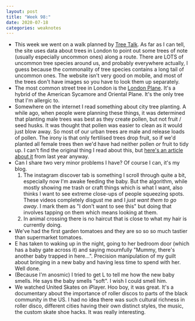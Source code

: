 ```yaml
---
layout: post
title: "Week 98:"
date: 2020-07-18
categories: weaknotes
---
```

* This week we went on a walk planned by [Tree Talk](https://www.treetalk.co.uk/). As far as I can tell, the site uses data about trees in London to point out some trees of note (usually especially uncommon ones) along a route. There are LOTS of uncommon tree species around us, and probably everywhere actually, I guess because the commonality of tree species contains a long tail of uncommon ones. The website isn't very good on mobile, and most of the trees don't have images so you have to look them up separately.
* The most common street tree in London is the [London Plane](https://londonist.com/2015/03/the-secret-history-of-the-london-plane-tree). It's a hybrid of the American Sycamore and Oriental Plane. It's the only tree that I'm allergic to.
* Somewhere on the internet I read something about city tree planting. A while ago, when people were planning these things, it was determined that planting male trees was best as they create pollen, but not fruit / seed husks. It was thought that pollen was easier to clean as it would just blow away. So most of our urban trees are male and release loads of pollen. The irony is that only fertilised trees drop fruit, so if we'd planted all female trees then we'd have had neither pollen *or* fruit to tidy up. I can't find the original thing I read about this, but [here's an article about it](https://www.atlasobscura.com/articles/seasonal-allergies-blame-male-trees) from last year anyway.
* Can I share two very minor problems I have? Of course I can, it's my blog.
  1. The instagram discover tab is something I scroll through quite a bit, especially now I'm awake feeding the baby. But the algorithm, while mostly showing me trash or craft things which is what I want, also thinks I want to see extreme close-ups of people squeezing spots. These videos completely disgust me and I *just want them to go away*. I mark them as "I don't want to see this" but doing that involves tapping on them which means looking at them.
  2. In animal crossing there is no haircut that is close to what my hair is currently doing.
* We've had the first garden tomatoes and they are so so so much tastier than supermarket tomatoes.
* E has taken to waking up in the night, going to her bedroom door (which has a baby gate across it) and saying mournfully "Mummy, there's another baby trapped in here...". Precision manipulation of my guilt about bringing in a new baby and having less time to spend with her. Well done.
* (Because I'm anosmic) I tried to get L to tell me how the new baby smells. He says the baby smells "soft". I wish I could smell him.
* We watched United Skates on iPlayer. Hoo boy, it was great. It's a documentary about the importance of roller discos to parts of the black community in the US. I had no idea there was such cultural richness in roller disco, different cities having their own distinct styles, the music, the custom skate shoe hacks. It was really interesting.
